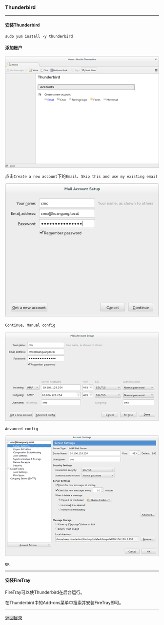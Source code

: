 ### Thunderbird

---

#### 安装Thunderbird

```shell
sudo yum install -y thunderbird
```

#### 添加账户

![](pic/Thunderbird/Thunderbird.png)

点击``Create a new account``下的``Email``、``Skip this and use my existing email``

![](pic/Thunderbird/UserName.png)

``Continue``、``Manual config``

![](pic/Thunderbird/Setup.png)

``Advanced config``

![](pic/Thunderbird/AccountSettings.png)

``OK``

---

#### 安装FireTray

FireTray可以使Thunderbird在后台运行。

在Thunderbird中的Add-ons菜单中搜索并安装FireTray即可。

---

[返回目录](README.md)